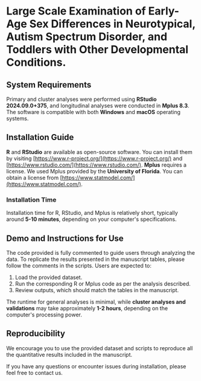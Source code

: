 # Large Scale Examination of Early-Age Sex Differences in Neurotypical, Autism Spectrum Disorder, and Toddlers with Other Developmental Conditions.

## System Requirements
Primary and cluster analyses were performed using **RStudio 2024.09.0+375**, and longitudinal analyses were conducted in **Mplus 8.3**. The software is compatible with both **Windows** and **macOS** operating systems.

## Installation Guide
**R** and **RStudio** are available as open-source software. You can install them by visiting [https://www.r-project.org/](https://www.r-project.org/) and [https://www.rstudio.com/](https://www.rstudio.com/).
**Mplus** requires a license. We used Mplus provided by the **University of Florida**. You can obtain a license from [https://www.statmodel.com/](https://www.statmodel.com/).

### Installation Time
Installation time for R, RStudio, and Mplus is relatively short, typically around **5-10 minutes**, depending on your computer's specifications.

## Demo and Instructions for Use
The code provided is fully commented to guide users through analyzing the data. To replicate the results presented in the manuscript tables, please follow the comments in the scripts. Users are expected to:

1. Load the provided dataset.
2. Run the corresponding R or Mplus code as per the analysis described.
3. Review outputs, which should match the tables in the manuscript.

The runtime for general analyses is minimal, while **cluster analyses and validations** may take approximately **1-2 hours**, depending on the computer's processing power.

## Reproducibility
We encourage you to use the provided dataset and scripts to reproduce all the quantitative results included in the manuscript.

If you have any questions or encounter issues during installation, please feel free to contact us.


